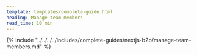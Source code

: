 ```yaml
---
template: templates/complete-guide.html
heading: Manage team members
read_time: 10 min
---
```


{% include "../../../../includes/complete-guides/nextjs-b2b/manage-team-members.md" %}